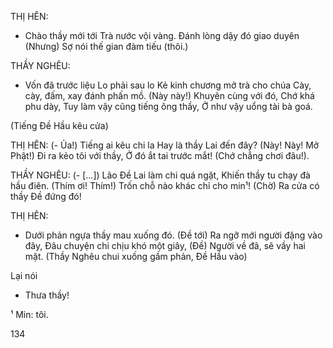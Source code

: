 THỊ HÊN:
- Chào thầy mới tới
Trà nước vội vàng.
Đánh lòng dậy đó giao duyên
(Nhưng) Sợ nói thế gian đàm tiếu (thôi.)

THẦY NGHÊU:
- Vốn đã trước liệu
Lo phải sau lo
Kẻ kinh chương mở trà cho chúa
Cày, cày, đấm, xay đánh phấn mồ.
(Này này!) Khuyên cùng với đó,
Chớ khá phu dày,
Tuy làm vậy cũng tiếng ông thầy,
Ở như vậy uổng tài bà goá.

(Tiếng Đề Hầu kêu cửa)

THỊ HÊN:
(- Ủa!)
Tiếng ai kêu chi la
Hay là thầy Lai đến đây?
(Này! Này! Mở Phật!)
Đi ra kẻo tôi với thầy,
Ở đó ắt tai trước mắt! (Chớ chẳng chơi đâu!).

THẦY NGHÊU:
(- [...])
Lão Đề Lai làm chi quá ngặt,
Khiến thầy tu chạy đà hầu điên.
(Thím ơi! Thím!)
Trốn chỗ nào khác chỉ cho min¹!
(Chờ) Ra cửa có thầy Đề đứng đó!

THỊ HÊN:
- Dưới phản ngựa thầy mau xuống đó.
(Đề tới)    Ra ngỡ mới người đặng vào đây,
Đâu chuyện chi chịu khó một giây,
(Đề)    Người về đã, sẽ vầy hai mặt.
(Thầy Nghêu chui xuống gầm phản, Đề Hầu vào)

Lại nói
- Thưa thầy!

¹ Min: tôi.

134
